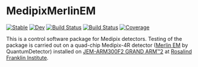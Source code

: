# MedipixMerlinEM

[![Stable](https://img.shields.io/badge/docs-stable-blue.svg)](https://chenspc.github.io/Medipix.jl/stable)
[![Dev](https://img.shields.io/badge/docs-dev-blue.svg)](https://chenspc.github.io/Medipix.jl/dev)
[![Build Status](https://github.com/chenspc/Medipix.jl/workflows/CI/badge.svg)](https://github.com/chenspc/Medipix.jl/actions)
[![Build Status](https://ci.appveyor.com/api/projects/status/github/chenspc/Medipix.jl?svg=true)](https://ci.appveyor.com/project/chenspc/Medipix-jl)
[![Coverage](https://codecov.io/gh/chenspc/Medipix.jl/branch/master/graph/badge.svg)](https://codecov.io/gh/chenspc/Medipix.jl)

This is a control software package for Medipix detectors. Testing of the package is carried out on a quad-chip Medipix-4R detector ([Merlin EM](https://quantumdetectors.com/products/merlinem/) by QuantumDetector) installed on [JEM-ARM300F2 GRAND ARM™2](https://www.jeol.co.jp/en/products/detail/JEM-ARM300F2.html) at [Rosalind Franklin Institute](https://www.rfi.ac.uk/about/).
